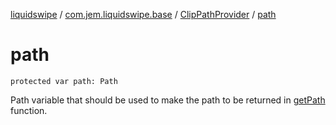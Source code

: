 [liquidswipe](../../index.md) / [com.jem.liquidswipe.base](../index.md) / [ClipPathProvider](index.md) / [path](./path.md)

# path

`protected var path: Path`

Path variable that should be used to make the path to be returned in [getPath](get-path.md) function.

